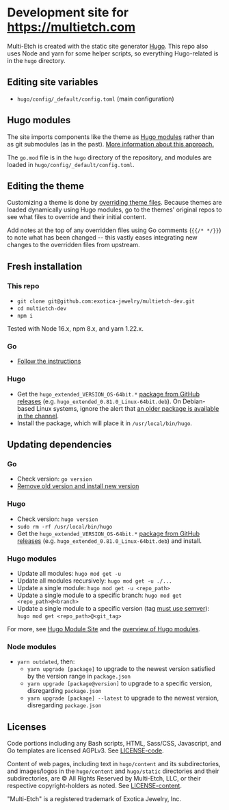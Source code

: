 # Development site for https://multietch.com

Multi-Etch is created with the static site generator [Hugo](http://gohugo.io).
This repo also uses Node and yarn for some helper scripts, so everything
Hugo-related is in the `hugo` directory.

## Editing site variables

- `hugo/config/_default/config.toml` (main configuration)

## Hugo modules

The site imports components like the theme as
[Hugo modules](https://gohugo.io/hugo-modules/) rather than as git submodules
(as in the past).
[More information about this approach.](https://github.com/rootwork/hugo-module-site)

The `go.mod` file is in the `hugo` directory of the repository, and modules are
loaded in `hugo/config/_default/config.toml`.

## Editing the theme

Customizing a theme is done by
[overriding theme files](https://gohugo.io/hugo-modules/theme-components/).
Because themes are loaded dynamically using Hugo modules, go to the themes'
original repos to see what files to override and their initial content.

Add notes at the top of any overridden files using Go comments (`{{/* */}}`) to
note what has been changed -- this vastly eases integrating new changes to the
overridden files from upstream.

## Fresh installation

### This repo

- `git clone git@github.com:exotica-jewelry/multietch-dev.git`
- `cd multietch-dev`
- `npm i`

Tested with Node 16.x, npm 8.x, and yarn 1.22.x.

### Go

- [Follow the instructions](https://golang.org/doc/install)

### Hugo

- Get the `hugo_extended_VERSION_OS-64bit.*`
  [package from GitHub releases](https://github.com/gohugoio/hugo/releases)
  (e.g. `hugo_extended_0.81.0_Linux-64bit.deb`). On Debian-based Linux systems,
  ignore the alert that
  [an older package is available in the channel](https://gohugo.io/getting-started/installing#debian-and-ubuntu).
- Install the package, which will place it in `/usr/local/bin/hugo`.

## Updating dependencies

### Go

- Check version: `go version`
- [Remove old version and install new version](https://gist.github.com/nikhita/432436d570b89cab172dcf2894465753)

### Hugo

- Check version: `hugo version`
- `sudo rm -rf /usr/local/bin/hugo`
- Get the `hugo_extended_VERSION_OS-64bit.*`
  [package from GitHub releases](https://github.com/gohugoio/hugo/releases)
  (e.g. `hugo_extended_0.81.0_Linux-64bit.deb`) and install.

### Hugo modules

- Update all modules: `hugo mod get -u`
- Update all modules recursively: `hugo mod get -u ./...`
- Update a single module: `hugo mod get -u <repo_path>`
- Update a single module to a specific branch:
  `hugo mod get <repo_path>@<branch>`
- Update a single module to a specific version (tag
  [must use semver](https://go.dev/doc/modules/version-numbers)):
  `hugo mod get <repo_path>@<git_tag>`

For more, see [Hugo Module Site](https://github.com/rootwork/hugo-module-site)
and the [overview of Hugo modules](https://gohugo.io/hugo-modules/).

### Node modules

- `yarn outdated`, then:
  - `yarn upgrade [package]` to upgrade to the newest version satisfied by the
    version range in `package.json`
  - `yarn upgrade [package@version]` to upgrade to a specific version,
    disregarding `package.json`
  - `yarn upgrade [package] --latest` to upgrade to the newest version,
    disregarding `package.json`

## Licenses

Code portions including any Bash scripts, HTML, Sass/CSS, Javascript, and Go
templates are licensed AGPLv3. See [LICENSE-code](LICENSE-code).

Content of web pages, including text in `hugo/content` and its subdirectories,
and images/logos in the `hugo/content` and `hugo/static` directories and their
subdirectories, are © All Rights Reserved by Multi-Etch, LLC, or their
respective copyright-holders as noted. See [LICENSE-content](LICENSE-content).

"Multi-Etch" is a registered trademark of Exotica Jewelry, Inc.
